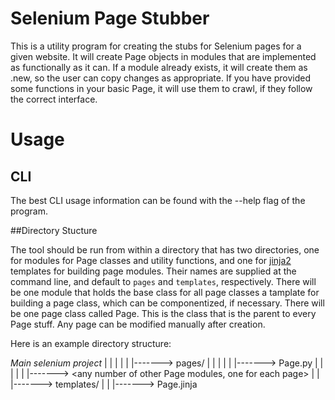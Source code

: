 # Selenium Page Stubber

This is a utility program for creating the stubs for Selenium pages for a given
website.  It will create Page objects in modules that are implemented as
functionally as it can.  If a module already exists, it will create them as
<module>.new, so the user can copy changes as appropriate.  If you have
provided some functions in your basic Page, it will use them to crawl, if they
follow the correct interface.

# Usage

## CLI

The best CLI usage information can be found with the --help flag of the
program.

##Directory Stucture

The tool should be run from within a directory that has two directories, one
for modules for Page classes and utility functions, and one for
[jinja2](https://jinja.palletsprojects.com/en/3.1.x/) templates for building
page modules.  Their names are supplied at the command line, and default to
```pages``` and ```templates```, respectively.  There will be one module that
holds the base class for all page classes a tamplate for building a page class,
which can be componentized, if necessary.  There will be one page class called
Page.  This is the class that is the parent to every Page stuff.  Any page can
be modified manually after creation.

Here is an example directory structure:

*Main selenium project*
|
|
|
|
|
|-------> pages/
|       |
|       |
|       |-------> Page.py
|       |
|       |
|       |-------> <any number of other Page modules, one for each page>
|
|
|-------> templates/
        |
        |
        |-------> Page.jinja <template used to build pages>
        |
        |
        |-------> <any number of other templates, which can be used by Page.jinja
        
#Development

##Submitting

Before submitting any PRs, please make sure that your changes will pass the
manifest/lex/type/test checking by running:

```
tox -e testing
```

##Directory structure

This project has two directories at the main level, ```user``` and
```client```.  The modules in ```client``` might use modules and tempates from
```user```, but never vice versa.  Modules and templates in ```user``` might
be copied into the user's directories, and the users might not have this
program installed on their machines.

TODO
====
Features
--------
- CLI
- Dockerfile (headless usage)
- Everything else :)
